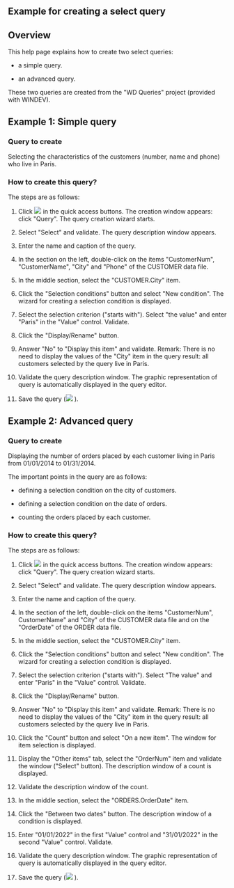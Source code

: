 


## Example for creating a select query
			



<a name="NOTE1"></a>
<a name="NOTE1_1"></a>


## Overview
<a name="overview_ELTTEXTE000143"></a>
This help page explains how to create two select queries:

- a simple query.

- an advanced query.




These two queries are created from the "WD Queries" project (provided with WINDEV).

<a name="NOTE2"></a>
<a name="NOTE2_1"></a>


## Example 1: Simple query
<a name="example_1_simple_query_ELTTEXTE000167"></a>


### Query to create
<a name="query_create_ELTPARAGRAPHE000023"></a>

Selecting the characteristics of the customers (number, name and phone) who live in Paris.
<a name="NOTE2_2"></a>


### How to create this query? 
<a name="how_create_this_query_ELTPARAGRAPHE000030"></a>

The steps are as follows: 

1. Click ![](https://doc.pcsoft.fr/en-US/images/image.awp?langid=3&name=ico_nouveau.gif)
 in the quick access buttons. The creation window appears: click "Query". The query creation wizard starts.

2. Select "Select" and validate. The query description window appears.

3. Enter the name and caption of the query.

4. In the section on the left, double-click on the items "CustomerNum", "CustomerName", "City" and "Phone" of the CUSTOMER data file.

5. In the middle section, select the "CUSTOMER.City" item.

6. Click the "Selection conditions" button and select "New condition". The wizard for creating a selection condition is displayed.

7. Select the selection criterion ("starts with"). Select "the value" and enter "Paris" in the "Value" control. Validate.

8. Click the "Display/Rename" button.

9. Answer "No" to "Display this item" and validate. 
	Remark: There is no need to display the values of the "City" item in the query result: all customers selected by the query live in Paris.

10. Validate the query description window. The graphic representation of query is automatically displayed in the query editor.

11. Save the query (![](https://doc.pcsoft.fr/en-US/images/image.awp?langid=3&name=ico_Enregistrer.gif)
).




<a name="NOTE3"></a>
<a name="NOTE3_1"></a>


## Example 2: Advanced query
<a name="example_2_advanced_query_ELTTEXTE000197"></a>


### Query to create
<a name="query_create_ELTPARAGRAPHE000057"></a>

Displaying the number of orders placed by each customer living in Paris from 01/01/2014 to 01/31/2014.

The important points in the query are as follows:

- defining a selection condition on the city of customers.

- defining a selection condition on the date of orders.

- counting the orders placed by each customer.



<a name="NOTE3_2"></a>


### How to create this query?
<a name="how_create_this_query_ELTPARAGRAPHE000070"></a>

The steps are as follows: 

1. Click ![](https://doc.pcsoft.fr/en-US/images/image.awp?langid=3&name=ico_nouveau.gif)
 in the quick access buttons. The creation window appears: click "Query". The query creation wizard starts.

2. Select "Select" and validate. The query description window appears.

3. Enter the name and caption of the query.

4. In the section of the left, double-click on the items "CustomerNum", CustomerName" and "City" of the CUSTOMER data file and on the "OrderDate" of the ORDER data file.

5. In the middle section, select the "CUSTOMER.City" item.

6. Click the "Selection conditions" button and select "New condition". The wizard for creating a selection condition is displayed.

7. Select the selection criterion ("starts with"). Select "The value" and enter "Paris" in the "Value" control. Validate.

8. Click the "Display/Rename" button.

9. Answer "No" to "Display this item" and validate. 
	Remark: There is no need to display the values of the "City" item in the query result: all customers selected by the query live in Paris.

10. Click the "Count" button and select "On a new item". The window for item selection is displayed.

11. Display the "Other items" tab, select the "OrderNum" item and validate the window ("Select" button). The description window of a count is displayed.

12. Validate the description window of the count.

13. In the middle section, select the "ORDERS.OrderDate" item.

14. Click the "Between two dates" button. The description window of a condition is displayed.

15. Enter "01/01/2022" in the first "Value" control and "31/01/2022" in the second "Value" control. Validate.

16. Validate the query description window. The graphic representation of query is automatically displayed in the query editor.

17. Save the query (![](https://doc.pcsoft.fr/en-US/images/image.awp?langid=3&name=ico_Enregistrer.gif)
).





